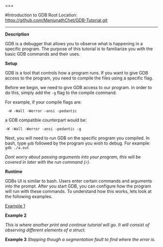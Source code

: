 ===

#Introduction to GDB
Root Location: https://github.com/ManjunathChet/GDB-Tutorial.git

---

**Description**

GDB is a debugger that allows you to observe what is happening in a specific 
program. The purpose of this tutorial is to familiarize you with the basic
GDB commands and their uses.

**Setup**

GDB is a tool that controls how a program runs. If you want to give GDB
access to the program, you need to compile the files using a specific flag.

Before we begin, we need to give GDB access to our program. In order to do this,
simply add the `-g` flag to the compile command.

For example, if your compile flags are:

` -W -Wall -Werror -ansi -pedantic`
 
a GDB compatible counterpart would be:

`-W -Wall -Werror -ansi -pedantic -g`

Next, you will need to run GDB on the specific program you compiled. In bash,
type `gdb` followed by the program you wish to debug. 
For example: `gdb ./a.out`

_Dont worry about passing arguments into your program, this will be covered in 
later with the run command (`r`)._

**Runtime**

GDBs UI is similar to bash. Users enter certain commands and arguments into the
prompt. After you start GDB, you can configure how the program will run with these
commands. To understand how this works, lets look at the following examples.

[Example 1](ex1/ex1.cpp)

**Example 2**

_This is where another print and continue tutorial will go. It will consist of
observing different elements of a struct._

**Example 3**
_Stepping though a segmentation fault to find where the error is._


